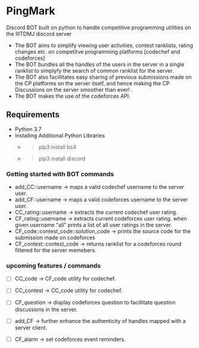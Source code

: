 # PingMark
Discord BOT built on python to handle competitive programming utilities on the IIITDMJ discord server 
- The BOT aims to simplify viewing user activities, contest ranklists, rating changes etc. on competitve programming platforms [codechef and codeforces]
- The BOT bundles all the handles of the users in the server in a single ranklist to simplyfy the search of common ranklist for the server.
- The BOT also facillitates easy sharing of previous submissions made on the CP platforms on the server itself, and hence making the CP Discussions on the server smoother than ever! .
- The BOT makes the use of the codeforces API.

## Requirements

- Python 3.7
- Installing Additional Python Libraries
	-	> pip3 install bs4
	-	> pip3 install discord

### Getting started with BOT commands
 - add_CC::username -> maps a valid codechef username to the server user.
 - add_CF::username -> maps a valid codeforces username to the server user.
 - CC_rating::username -> extracts the current codechef user rating.
 - CF_rating::username -> extracts current codeforces user rating. when given username "all" prints a list of all user ratings in the server.
 - CF_code::contest_code::solution_code -> prints the source code for the submission made on codeforces
 - CF_contest::contest_code -> returns ranklist for a codeforces round filtered for the server memebers.

### upcoming features / commands
 - [ ] CC_code -> CF_code utility for codechef.
 - [ ] CC_contest -> CC_code utility for codechef.
 - [ ] CF_question -> display codeforces question to facillitate question discussions in the server.
 - [ ] add_CF -> further enhance the authenticity of handles mapped with a server client.
 - [ ] CF_alarm -> set codeforces event reminders.




